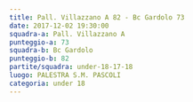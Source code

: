 ```yaml
---
title: Pall. Villazzano A 82 - Bc Gardolo 73
date: 2017-12-02 19:30:00
squadra-a: Pall. Villazzano A
punteggio-a: 73
squadra-b: Bc Gardolo
punteggio-b: 82
partite/squadra: under-18-17-18
luogo: PALESTRA S.M. PASCOLI
categoria: under 18
---
```

